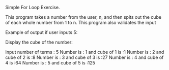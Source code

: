 Simple For Loop Exercise. 

This program takes a number from the user, n, and then spits out the cube of each whole number from 1 to n. 
This program also validates the input

Example of output if user inputs 5:

Display the cube of the number:


Input number of terms : 5
Number is : 1 and cube of 1 is :1
Number is : 2 and cube of 2 is :8
Number is : 3 and cube of 3 is :27
Number is : 4 and cube of 4 is :64
Number is : 5 and cube of 5 is :125
